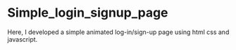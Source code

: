 # Simple_login_signup_page
Here, I developed a simple animated log-in/sign-up page using html css and javascript.
